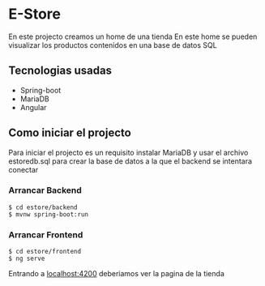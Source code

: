 # E-Store


En este projecto creamos un home de una tienda
En este home se pueden visualizar los productos
contenidos en una base de datos SQL


## Tecnologias usadas
* Spring-boot
* MariaDB
* Angular


## Como iniciar el projecto

Para iniciar el projecto es un requisito instalar MariaDB
y usar el archivo estoredb.sql para crear la base de datos a la que el backend se intentara conectar

### Arrancar Backend
	$ cd estore/backend
	$ mvnw spring-boot:run
### Arrancar Frontend
	$ cd estore/frontend
	$ ng serve

Entrando a [localhost:4200](localhost:4200) deberiamos ver la pagina de la tienda





